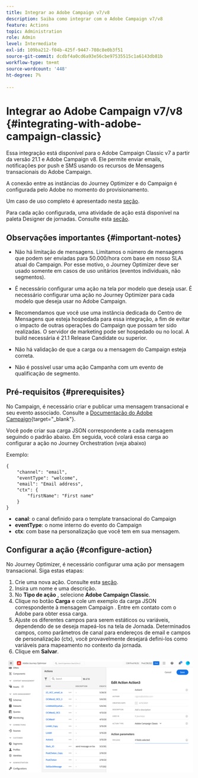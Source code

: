 ```yaml
---
title: Integrar ao Adobe Campaign v7/v8
description: Saiba como integrar com o Adobe Campaign v7/v8
feature: Actions
topic: Administration
role: Admin
level: Intermediate
exl-id: 109ba212-f04b-425f-9447-708c8e0b3f51
source-git-commit: dcdbf4a0cd6a93e56cbe97535515c1a6143db81b
workflow-type: tm+mt
source-wordcount: '448'
ht-degree: 7%

---
```


# Integrar ao Adobe Campaign v7/v8 {#integrating-with-adobe-campaign-classic}

Essa integração está disponível para o Adobe Campaign Classic v7 a partir da versão 21.1 e Adobe Campaign v8. Ele permite enviar emails, notificações por push e SMS usando os recursos de Mensagens transacionais do Adobe Campaign.

A conexão entre as instâncias do Journey Optimizer e do Campaign é configurada pelo Adobe no momento do provisionamento.

Um caso de uso completo é apresentado nesta [seção](../building-journeys/campaign-classic-use-case.md).

Para cada ação configurada, uma atividade de ação está disponível na paleta Designer de jornadas. Consulte esta [seção](../building-journeys/using-adobe-campaign-classic.md).

## Observações importantes {#important-notes}

* Não há limitação de mensagens. Limitamos o número de mensagens que podem ser enviadas para 50.000/hora com base em nosso SLA atual do Campaign. Por esse motivo, o Journey Optimizer deve ser usado somente em casos de uso unitários (eventos individuais, não segmentos).

* É necessário configurar uma ação na tela por modelo que deseja usar. É necessário configurar uma ação no Journey Optimizer para cada modelo que deseja usar no Adobe Campaign.

* Recomendamos que você use uma instância dedicada do Centro de Mensagens que esteja hospedada para essa integração, a fim de evitar o impacto de outras operações do Campaign que possam ter sido realizadas. O servidor de marketing pode ser hospedado ou no local. A build necessária é 21.1 Release Candidate ou superior.

* Não há validação de que a carga ou a mensagem do Campaign esteja correta.

* Não é possível usar uma ação Campanha com um evento de qualificação de segmento.

## Pré-requisitos {#prerequisites}

No Campaign, é necessário criar e publicar uma mensagem transacional e seu evento associado. Consulte a [Documentação do Adobe Campaign](https://experienceleague.adobe.com/docs/campaign-classic/using/transactional-messaging/introduction/about-transactional-messaging.html#transactional-messaging){target=&quot;_blank&quot;}.

Você pode criar sua carga JSON correspondente a cada mensagem seguindo o padrão abaixo. Em seguida, você colará essa carga ao configurar a ação no Journey Orchestration (veja abaixo)

Exemplo:

```
{
    "channel": "email",
    "eventType": "welcome",
    "email": "Email address",
    "ctx": {
        "firstName": "First name"
    }
}
```

* **canal**: o canal definido para o template transacional do Campaign
* **eventType**: o nome interno do evento do Campaign
* **ctx**: com base na personalização que você tem em sua mensagem.

## Configurar a ação {#configure-action}

No Journey Optimizer, é necessário configurar uma ação por mensagem transacional. Siga estas etapas:

1. Crie uma nova ação. Consulte esta [seção](../action/action.md).
1. Insira um nome e uma descrição.
1. No **Tipo de ação** , selecione **Adobe Campaign Classic**.
1. Clique no botão **Carga** e cole um exemplo da carga JSON correspondente à mensagem Campaign . Entre em contato com o Adobe para obter essa carga.
1. Ajuste os diferentes campos para serem estáticos ou variáveis, dependendo de se deseja mapeá-los na tela de Jornada. Determinados campos, como parâmetros de canal para endereços de email e campos de personalização (ctx), você provavelmente desejará defini-los como variáveis para mapeamento no contexto da jornada.
1. Clique em **Salvar**.

![](../assets/accintegration1.png)
